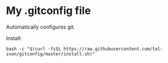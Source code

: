 # My .gitconfig file

Automatically configures git.

Install:

    bash -c "$(curl -fsSL https://raw.githubusercontent.com/tal-zvon/gitconfig/master/install.sh)"

